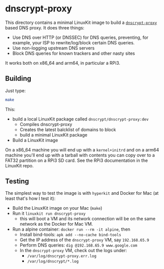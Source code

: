 # dnscrypt-proxy

This directory contains a minimal LinuxKit image to build a
[`dnscrypt-proxy`](https://github.com/jedisct1/dnscrypt-proxy) based
DNS proxy. It does three things:

- Use DNS over HTTP (or DNSSEC) for DNS queries, preventing, for
  example, your ISP to rewrite/log/block certain DNS queries.
- Use non-logging upstream DNS servers
- Block DNS queries for known trackers and other nasty sites

It works both on x86_64 and arm64, in particular a RPi3.


## Building

Just type:
```sh
make
```

This:
- build a local LinuxKit package called `dnscrypt/dnscrypt-proxy:dev`
  - Compiles dnscrypt-proxy
  - Creates the latest balcklist of domains to block
  - build a minimal LinuxKit package
- Build a LinuxKit image

On a x86_64 machine you will end up with a `kernel+initrd` and on a
arm64 machine you'll end up with a tarball with contents you can copy
over to a FAT32 partition on a RPi3 SD card. See the RPi3
documentation in the LinuxKit repo.


## Testing

The simplest way to test the image is with `hyperkit` and Docker for
Mac (at least that's how I test it):

- Build the LinuxKit image on your Mac (`make`)
- Run it `linuxkit run dnscrypt-proxy`
  - this will boot a VM and its network connection will be on the same
    network as the Docker for Mac VM.
- Run a alpine container: `docker run --rm -it alpine`, then
  - Install bind-tools: `apk add --no-cache bind-tools`
  - Get the IP address of the `dnscrypt-proxy` VM, say `192.168.65.9`
  - Perform DNS queries: `dig @192.168.65.9 www.google.com`
  - In the `dnscrypt-proxy` VM, check out the logs under:
    - `/var/log/dnscrypt-proxy.err.log`
    - `/var/log/dnscrypt/*.log`
